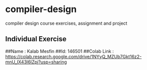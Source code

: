 # compiler-design
compiler design course exercises, assignment and project 


## Individual Exercise
##Name : Kalab Mesfin 
##Id: 146501
##Colab Link : https://colab.research.google.com/drive/1NYyQ_MZUb7Gkt16z2-mnU_IX43l6IZpj?usp=sharing
